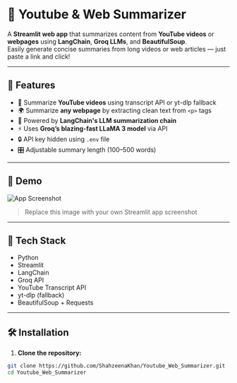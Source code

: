 # 🎥 Youtube & Web Summarizer

A **Streamlit web app** that summarizes content from **YouTube videos** or **webpages** using **LangChain**, **Groq LLMs**, and **BeautifulSoup**.  
Easily generate concise summaries from long videos or web articles — just paste a link and click!

---

## 🚀 Features

- 🔗 Summarize **YouTube videos** using transcript API or yt-dlp fallback
- 🌍 Summarize **any webpage** by extracting clean text from `<p>` tags
- 🧠 Powered by **LangChain's LLM summarization chain**
- ⚡ Uses **Groq’s blazing-fast LLaMA 3 model** via API
- 🔒 API key hidden using `.env` file
- 🎛️ Adjustable summary length (100–500 words)

---

## 📸 Demo

![App Screenshot](images/demo_screenshot.png)

> Replace this image with your own Streamlit app screenshot

---

## 🧩 Tech Stack

- Python
- Streamlit
- LangChain
- Groq API
- YouTube Transcript API
- yt-dlp (fallback)
- BeautifulSoup + Requests

---

## 🛠️ Installation

1. **Clone the repository:**

```bash
git clone https://github.com/ShahzeenaKhan/Youtube_Web_Summarizer.git
cd Youtube_Web_Summarizer
